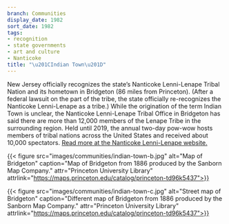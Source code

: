```yaml
---
branch: Communities
display_date: 1982
sort_date: 1982
tags:
- recognition
- state governments
- art and culture
- Nanticoke
title: "\u201CIndian Town\u201D"
---
```


New Jersey officially recognizes the state’s Nanticoke Lenni-Lenape Tribal Nation and its hometown in Bridgeton (86 miles from Princeton). (After a federal lawsuit on the part of the tribe, the state officially re-recognizes the Nanticoke Lenni-Lenape as a tribe.) While the origination of the term Indian Town is unclear, the Nanticoke Lenni-Lenape Tribal Office in Bridgeton has said there are more than 12,000 members of the Lenape Tribe in the surrounding region. Held until 2019, the annual two-day pow-wow hosts members of tribal nations across the United States and received about 10,000 spectators. [Read more at the Nanticoke Lenni-Lenape website.](https://nanticoke-lenape.info)

{{< figure src="images/communities/indian-town-b.jpg" alt="Map of Bridgeton" caption="Map of Bridgeton from 1886 produced by the Sanborn Map Company." attr="Princeton University Library" attrlink="https://maps.princeton.edu/catalog/princeton-td96k5437">}}

{{< figure src="images/communities/indian-town-c.jpg" alt="Street map of Bridgeton" caption="Different map of Bridgeton from 1886 produced by the Sanborn Map Company." attr="Princeton University Library" attrlink="https://maps.princeton.edu/catalog/princeton-td96k5437">}}
